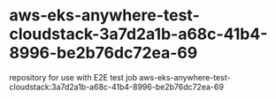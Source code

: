 # aws-eks-anywhere-test-cloudstack-3a7d2a1b-a68c-41b4-8996-be2b76dc72ea-69
repository for use with E2E test job aws-eks-anywhere-test-cloudstack:3a7d2a1b-a68c-41b4-8996-be2b76dc72ea-69
